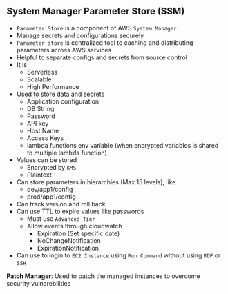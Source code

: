 ## System Manager Parameter Store (SSM)

- `Parameter Store` is a component of AWS `System Manager`
- Manage secrets and configurations securely
- `Parameter store` is centralized tool to caching and distributing parameters across AWS services
- Helpful to separate configs and secrets from source control
- It is
  - Serverless
  - Scalable
  - High Performance
- Used to store data and secrets
  - Application configuration
  - DB String
  - Password
  - API key
  - Host Name
  - Access Keys
  - lambda functions env variable (when encrypted variables is shared to multiple lambda function)
- Values can be stored
  - Encrypted by `KMS`
  - Plaintext
- Can store parameters in hierarchies (Max 15 levels), like
  - dev/app1/config
  - prod/app1/config
- Can track version and roll back
- Can use TTL to expire values like passwords
  - Must use `Advanced Tier`
  - Allow events through cloudwatch
    - Expiration (Set specific date)
    - NoChangeNotification
    - ExpirationNotification
- Can use to login to `EC2 Instance` using `Run Command` without using `RDP` or `SSH`

**Patch Manager**: Used to patch the managed instances to overcome security vulnarebilities
